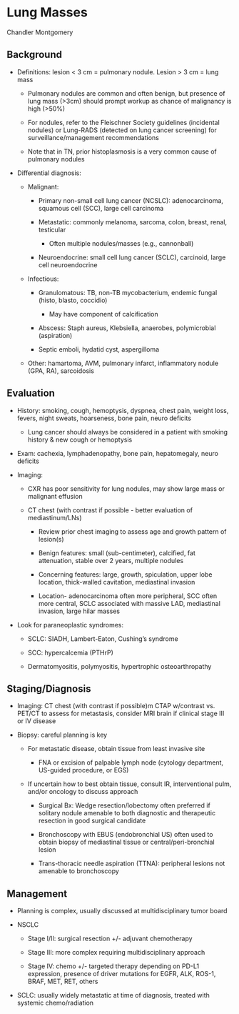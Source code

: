 # Lung Masses 

Chandler Montgomery

## Background

- Definitions: lesion \< 3 cm = pulmonary nodule. Lesion \> 3 cm =
    lung mass

    - Pulmonary nodules are common and often benign, but presence of lung
        mass (\>3cm) should prompt workup as chance of malignancy is high
        (\>50%)

    - For nodules, refer to the Fleischner Society guidelines (incidental
        nodules) or Lung-RADS (detected on lung cancer screening) for
        surveillance/management recommendations

    - Note that in TN, prior histoplasmosis is a very common cause of
        pulmonary nodules

- Differential diagnosis:

    - Malignant:

        - Primary non-small cell lung cancer (NCSLC): adenocarcinoma,
            squamous cell (SCC), large cell carcinoma

        - Metastatic: commonly melanoma, sarcoma, colon, breast, renal,
            testicular

            - Often multiple nodules/masses (e.g., cannonball) 

        - Neuroendocrine: small cell lung cancer (SCLC), carcinoid, large
            cell neuroendocrine

    - Infectious:

        - Granulomatous: TB, non-TB mycobacterium, endemic fungal (histo,
            blasto, coccidio)

            - May have component of calcification

        - Abscess: Staph aureus, Klebsiella, anaerobes, polymicrobial
            (aspiration)

        - Septic emboli, hydatid cyst, aspergilloma

    - Other: hamartoma, AVM, pulmonary infarct, inflammatory nodule (GPA,
        RA), sarcoidosis

## Evaluation

- History: smoking, cough, hemoptysis, dyspnea, chest pain, weight
    loss, fevers, night sweats, hoarseness, bone pain, neuro deficits

    - Lung cancer should always be considered in a patient with smoking
        history & new cough or hemoptysis

- Exam: cachexia, lymphadenopathy, bone pain, hepatomegaly, neuro
    deficits

- Imaging:

    - CXR has poor sensitivity for lung nodules, may show large mass or
        malignant effusion

    - CT chest (with contrast if possible - better evaluation of
        mediastinum/LNs)

        - Review prior chest imaging to assess age and growth pattern of
            lesion(s)

        - Benign features: small (sub-centimeter), calcified, fat
            attenuation, stable over 2 years, multiple nodules

        - Concerning features: large, growth, spiculation, upper lobe
            location, thick-walled cavitation, mediastinal invasion

        - Location- adenocarcinoma often more peripheral, SCC often more
            central, SCLC associated with massive LAD, mediastinal invasion,
            large hilar masses

- Look for paraneoplastic syndromes:

    - SCLC: SIADH, Lambert-Eaton, Cushing’s syndrome

    - SCC: hypercalcemia (PTHrP)

    - Dermatomyositis, polymyositis, hypertrophic osteoarthropathy

## Staging/Diagnosis

- Imaging: CT chest (with contrast if possible)m CTAP w/contrast vs.
    PET/CT to assess for metastasis, consider MRI brain if clinical
    stage III or IV disease

- Biopsy: careful planning is key

    - For metastatic disease, obtain tissue from least invasive site

        - FNA or excision of palpable lymph node (cytology department,
            US-guided procedure, or EGS)

    - If uncertain how to best obtain tissue, consult IR, interventional
        pulm, and/or oncology to discuss approach

        - Surgical Bx: Wedge resection/lobectomy often preferred if
            solitary nodule amenable to both diagnostic and therapeutic
            resection in good surgical candidate

        - Bronchoscopy with EBUS (endobronchial US) often used to obtain
            biopsy of mediastinal tissue or central/peri-bronchial lesion

        - Trans-thoracic needle aspiration (TTNA): peripheral lesions not
            amenable to bronchoscopy

## Management

- Planning is complex, usually discussed at multidisciplinary tumor
    board

- NSCLC

    - Stage I/II: surgical resection +/- adjuvant chemotherapy

    - Stage III: more complex requiring multidisciplinary approach

    - Stage IV: chemo +/- targeted therapy depending on PD-L1 expression,
        presence of driver mutations for EGFR, ALK, ROS-1, BRAF, MET, RET,
        others

- SCLC: usually widely metastatic at time of diagnosis, treated with
    systemic chemo/radiation

